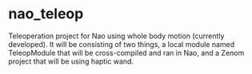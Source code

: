 # nao_teleop
Teleoperation project  for Nao using whole body motion (currently developed).
It will be consisting of two things, a local module named TeleopModule that will be cross-compiled and ran in Nao, and a Zenom project that will be using haptic wand.
